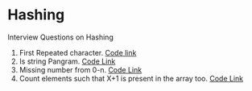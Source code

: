 # Hashing
Interview Questions on Hashing

1. First Repeated character. [Code link](https://github.com/InterviewCodingUSA/Hashing/blob/main/FirstRepeatedCharacter/FirstRepeatedCharacter/src/Main.java)
2. Is string Pangram. [Code Link](https://github.com/InterviewCodingUSA/Hashing/blob/main/CheckPangram/CheckPangram/src/Main.java)
3. Missing number from 0-n. [Code Link](https://github.com/InterviewCodingUSA/Hashing/blob/main/MissingNumberZeroToN/MissingNumberZeroToN/src/Main.java)
4. Count elements such that X+1 is present in the array too. [Code Link](https://github.com/InterviewCodingUSA/Hashing/blob/main/CountElementsSuchThatXPlus1IsPresent/CountElementsSuchThatXPlus1IsPresent/src/Main.java)
